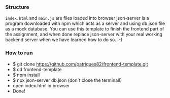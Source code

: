 ### Structure

`index.html` and `main.js` are files loaded into browser
json-server is a program downloaded with npm which acts as
a server and using db.json file as a mock database. You can
use this template to finish the frontend part of the
assignment, and when done replace json-server with your
real working backend server when we have learned how to do
so. :-)

### How to run

- $ git clone https://github.com/patriques82/frontend-template.git
- $ cd frontend-template
- $ npm install
- $ npx json-server db.json (don´t close the terminal!)
- open index.html in browser
- Done!
